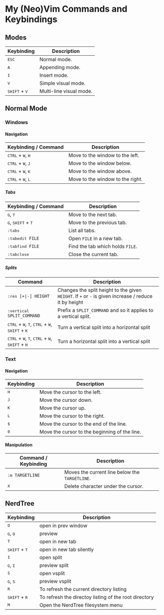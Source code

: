 # My (Neo)Vim Commands and Keybindings

## Modes

| Keybinding   | Description |
|--------------|-------------|
|<kbd>ESC</kbd>| Normal mode. |
|<kbd>A</kbd>  | Appending mode. |
|<kbd>I</kbd>  | Insert mode. |
|<kbd>V</kbd>  | Simple visual mode. |
|<kbd>SHIFT</kbd> + <kbd>V</kbd>| Multi-line visual mode. |


## Normal Mode
### Windows
#### Navigation

| Keybinding / Command                           | Description                      |
|------------------------------------------------|----------------------------------|
| <kbd>CTRL</kbd> + <kbd>W</kbd>, <kbd>H</kbd>  | Move to the window to the left.  |
| <kbd>CTRL</kbd> + <kbd>W</kbd>, <kbd>J</kbd>  | Move to the window below.        |
| <kbd>CTRL</kbd> + <kbd>W</kbd>, <kbd>K</kbd>  | Move to the window above.        |
| <kbd>CTRL</kbd> + <kbd>W</kbd>, <kbd>L</kbd>  | Move to the window to the right. |

##### Tabs
| Keybinding / Command                           | Description                      |
|------------------------------------------------|----------------------------------|
| <kbd>G</kbd>, <kbd>T</kbd>                    | Move to the next tab.            |
| <kbd>G</kbd>, <kbd>SHIFT</kbd> + <kbd>T</kbd> | Move to the previous tab.        |
| <kbd>:tabs</kbd>                               | List all tabs.                   |
| <kbd>:tabedit `FILE`</kbd>                     | Open `FILE` in a new tab.        |
| <kbd>:tabfind `FILE`</kbd>                     | Find the tab which holds `FILE`. |
| <kbd>:tabclose</kbd>                           | Close the current tab.           |


##### Splits

| Command                         | Description                                   |
|---------------------------------|-----------------------------------------------|
| <kbd>:res `[+\|-] HEIGHT`</kbd> | Changes the split height to the given `HEIGHT`. If `+` or `-` is given increase / reduce it by height|
| <kbd>:vertical `SPLIT_COMMAND`  | Prefix a `SPLIT_COMMAND` and so it applies to a vertical split. |
| <kbd>CTRL</kbd> + <kbd>W</kbd>, <kbd>T</kbd>, <kbd>CTRL</kbd> + <kbd>W</kbd>, <kbd>SHIFT</kbd> + <kbd>K</kbd> | Turn a vertical split into a horizontal split |
|  <kbd>CTRL</kbd> + <kbd>W</kbd>, <kbd>T</kbd>, <kbd>CTRL</kbd> + <kbd>W</kbd>, <kbd>SHIFT</kbd> + <kbd>H</kbd> | Turn a horizontal split into a vertical split |

### Text
#### Navigation

| Keybinding             | Description                                   |
|------------------------|-----------------------------------------------|
| <kbd>H</kbd>           | Move the cursor to the left.                  |
| <kbd>J</kbd>           | Move the cursor down.                         |
| <kbd>K</kbd>           | Move the cursor up.                           |
| <kbd>L</kbd>           | Move the cursor to the right.                 |
| <kbd>$</kbd>           | Move the cursor to the end of the line.       |  
| <kbd>0</kbd>           | Move the cursor to the beginning of the line. |


#### Manipulation

| Command / Keybinding       | Description                                   |
|----------------------------|-----------------------------------------------|
| <kbd>:m `TARGETLINE`</kbd> | Moves the current line below the `TARGETLINE`.  |
| <kbd>X</kbd>               | Delete character under the cursor.            |


## NerdTree

| Keybinding                      | Description                    |
|---------------------------------|--------------------------------|
|  <kbd>O</kbd>                   | open in prev window            |
| <kbd>G</kbd>, <kbd>O</kbd>     | preview                        |
| <kbd>T</kbd>                    | open in new tab                |
| <kbd>SHIFT</kbd> + <kbd>T</kbd> | open in new tab silently       |
| <kbd>I</kbd>                    | open split                     |
| <kbd>G</kbd>, <kbd>I</kbd>     | preview split                  |
| <kbd>S</kbd>                    | open vsplit                    |
| <kbd>G</kbd>, <kbd>S</kbd>     | preview vsplit                 |
| <kbd>R</kbd>                    | To refresh the current directory listing |
| <kbd>SHIFT</kbd> + <kbd>R</kbd> | To refresh the directoy listing of the root directory |
| <kbd>M</kbd>                    | Open the NerdTree filesystem menu |
